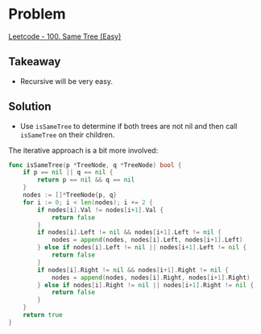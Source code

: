 # Problem
[Leetcode - 100. Same Tree (Easy)](https://leetcode.com/problems/same-tree/)

## Takeaway
- Recursive will be very easy.

## Solution
- Use `isSameTree` to determine if both trees are not nil and then call `isSameTree` on their children.

The iterative approach is a bit more involved:
```go
func isSameTree(p *TreeNode, q *TreeNode) bool {
	if p == nil || q == nil {
		return p == nil && q == nil
	}
	nodes := []*TreeNode{p, q}
	for i := 0; i < len(nodes); i += 2 {
		if nodes[i].Val != nodes[i+1].Val {
			return false
		}
		if nodes[i].Left != nil && nodes[i+1].Left != nil {
			nodes = append(nodes, nodes[i].Left, nodes[i+1].Left)
		} else if nodes[i].Left != nil || nodes[i+1].Left != nil {
			return false
		}
		if nodes[i].Right != nil && nodes[i+1].Right != nil {
			nodes = append(nodes, nodes[i].Right, nodes[i+1].Right)
		} else if nodes[i].Right != nil || nodes[i+1].Right != nil {
			return false
		}
	}
	return true
}
```
